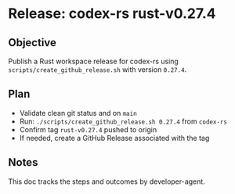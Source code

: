 # Release: codex-rs rust-v0.27.4

## Objective
Publish a Rust workspace release for codex-rs using `scripts/create_github_release.sh` with version `0.27.4`.

## Plan
- Validate clean git status and on `main`
- Run: `./scripts/create_github_release.sh 0.27.4` from `codex-rs`
- Confirm tag `rust-v0.27.4` pushed to origin
- If needed, create a GitHub Release associated with the tag

## Notes
This doc tracks the steps and outcomes by developer-agent.
